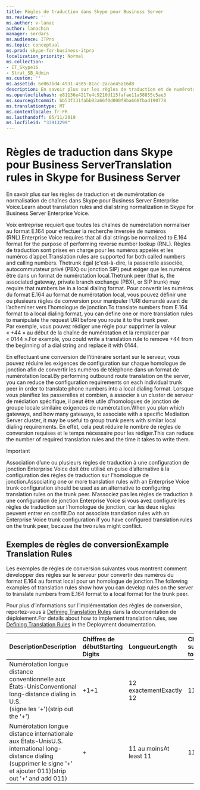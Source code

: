 ```yaml
---
title: Règles de traduction dans Skype pour Business Server
ms.reviewer: ''
ms.author: v-lanac
author: lanachin
manager: serdars
ms.audience: ITPro
ms.topic: conceptual
ms.prod: skype-for-business-itpro
localization_priority: Normal
ms.collection:
- IT_Skype16
- Strat_SB_Admin
ms.custom: ''
ms.assetid: 6e067bd4-4931-4385-81ac-2acae45a16d8
description: En savoir plus sur les règles de traduction et de numérotation de normalisation de chaînes dans Skype pour Business Server Enterprise Voice.
ms.openlocfilehash: e81136e4217e4c9210d115fafae11a58855c5ae3
ms.sourcegitcommit: bb53f131fabb03a66f0d000f8ba668fbad190778
ms.translationtype: MT
ms.contentlocale: fr-FR
ms.lasthandoff: 05/11/2019
ms.locfileid: "33913299"
---
```

# <a name="translation-rules-in-skype-for-business-server"></a><span data-ttu-id="e07b0-103">Règles de traduction dans Skype pour Business Server</span><span class="sxs-lookup"><span data-stu-id="e07b0-103">Translation rules in Skype for Business Server</span></span>

<span data-ttu-id="e07b0-104">En savoir plus sur les règles de traduction et de numérotation de normalisation de chaînes dans Skype pour Business Server Enterprise Voice.</span><span class="sxs-lookup"><span data-stu-id="e07b0-104">Learn about translation rules and dial string normalization in Skype for Business Server Enterprise Voice.</span></span>

 <span data-ttu-id="e07b0-105">Voix entreprise requiert que toutes les chaînes de numérotation normaliser au format E.164 pour effectuer la recherche inversée de numéros (RNL).</span><span class="sxs-lookup"><span data-stu-id="e07b0-105">Enterprise Voice requires that all dial strings be normalized to E.164 format for the purpose of performing reverse number lookup (RNL).</span></span> <span data-ttu-id="e07b0-106">Règles de traduction sont prises en charge pour les numéros appelés et les numéros d’appel.</span><span class="sxs-lookup"><span data-stu-id="e07b0-106">Translation rules are supported for both called numbers and calling numbers.</span></span> <span data-ttu-id="e07b0-107">Thetrunk égal (c'est-à-dire, la passerelle associée, autocommutateur privé (PBX) ou jonction SIP) peut exiger que les numéros être dans un format de numérotation local.</span><span class="sxs-lookup"><span data-stu-id="e07b0-107">Thetrunk peer (that is, the associated gateway, private branch exchange (PBX), or SIP trunk) may require that numbers be in a local dialing format.</span></span> <span data-ttu-id="e07b0-108">Pour convertir les numéros du format E.164 au format de numérotation local, vous pouvez définir une ou plusieurs règles de conversion pour manipuler l’URI demandé avant de l’acheminer vers l’homologue de jonction.</span><span class="sxs-lookup"><span data-stu-id="e07b0-108">To translate numbers from E.164 format to a local dialing format, you can define one or more translation rules to manipulate the request URI before you route it to the trunk peer.</span></span> <span data-ttu-id="e07b0-109">Par exemple, vous pouvez rédiger une règle pour supprimer la valeur « +44 » au début de la chaîne de numérotation et la remplacer par « 0144 ».</span><span class="sxs-lookup"><span data-stu-id="e07b0-109">For example, you could write a translation rule to remove +44 from the beginning of a dial string and replace it with 0144.</span></span>

<span data-ttu-id="e07b0-110">En effectuant une conversion de l’itinéraire sortant sur le serveur, vous pouvez réduire les exigences de configuration sur chaque homologue de jonction afin de convertir les numéros de téléphone dans un format de numérotation local.</span><span class="sxs-lookup"><span data-stu-id="e07b0-110">By performing outbound route translation on the server, you can reduce the configuration requirements on each individual trunk peer in order to translate phone numbers into a local dialing format.</span></span> <span data-ttu-id="e07b0-111">Lorsque vous planifiez les passerelles et combien, à associer à un cluster de serveur de médiation spécifique, il peut être utile d’homologues de jonction de groupe locale similaire exigences de numérotation.</span><span class="sxs-lookup"><span data-stu-id="e07b0-111">When you plan which gateways, and how many gateways, to associate with a specific Mediation Server cluster, it may be useful to group trunk peers with similar local dialing requirements.</span></span> <span data-ttu-id="e07b0-112">En effet, cela peut réduire le nombre de règles de conversion requises et le temps nécessaire pour les rédiger.</span><span class="sxs-lookup"><span data-stu-id="e07b0-112">This can reduce the number of required translation rules and the time it takes to write them.</span></span>

> [!IMPORTANT]
> <span data-ttu-id="e07b0-113">Association d’une ou plusieurs règles de traduction à une configuration de jonction Enterprise Voice doit être utilisé en guise d’alternative à la configuration des règles de traduction sur l’homologue de jonction.</span><span class="sxs-lookup"><span data-stu-id="e07b0-113">Associating one or more translation rules with an Enterprise Voice trunk configuration should be used as an alternative to configuring translation rules on the trunk peer.</span></span> <span data-ttu-id="e07b0-114">N’associez pas les règles de traduction à une configuration de jonction Enterprise Voice si vous avez configuré les règles de traduction sur l’homologue de jonction, car les deux règles peuvent entrer en conflit.</span><span class="sxs-lookup"><span data-stu-id="e07b0-114">Do not associate translation rules with an Enterprise Voice trunk configuration if you have configured translation rules on the trunk peer, because the two rules might conflict.</span></span>

## <a name="example-translation-rules"></a><span data-ttu-id="e07b0-115">Exemples de règles de conversion</span><span class="sxs-lookup"><span data-stu-id="e07b0-115">Example Translation Rules</span></span>

<span data-ttu-id="e07b0-116">Les exemples de règles de conversion suivantes vous montrent comment développer des règles sur le serveur pour convertir des numéros du format E.164 au format local pour un homologue de jonction.</span><span class="sxs-lookup"><span data-stu-id="e07b0-116">The following examples of translation rules show how you can develop rules on the server to translate numbers from E.164 format to a local format for the trunk peer.</span></span>

<span data-ttu-id="e07b0-117">Pour plus d’informations sur l’implémentation des règles de conversion, reportez-vous à [Defining Translation Rules](https://technet.microsoft.com/library/4f6b975a-77e6-474c-9171-b139d84138c2.aspx) dans la documentation de déploiement.</span><span class="sxs-lookup"><span data-stu-id="e07b0-117">For details about how to implement translation rules, see [Defining Translation Rules](https://technet.microsoft.com/library/4f6b975a-77e6-474c-9171-b139d84138c2.aspx) in the Deployment documentation.</span></span>

|<span data-ttu-id="e07b0-118">**Description**</span><span class="sxs-lookup"><span data-stu-id="e07b0-118">**Description**</span></span>|<span data-ttu-id="e07b0-119">**Chiffres de début**</span><span class="sxs-lookup"><span data-stu-id="e07b0-119">**Starting Digits**</span></span>|<span data-ttu-id="e07b0-120">**Longueur**</span><span class="sxs-lookup"><span data-stu-id="e07b0-120">**Length**</span></span>|<span data-ttu-id="e07b0-121">**Chiffres à supprimer**</span><span class="sxs-lookup"><span data-stu-id="e07b0-121">**Digits to Remove**</span></span>|<span data-ttu-id="e07b0-122">**Chiffres à ajouter**</span><span class="sxs-lookup"><span data-stu-id="e07b0-122">**Digits to Add**</span></span>|<span data-ttu-id="e07b0-123">**Modèle de correspondance**</span><span class="sxs-lookup"><span data-stu-id="e07b0-123">**Matching Pattern**</span></span>|<span data-ttu-id="e07b0-124">**Conversion**</span><span class="sxs-lookup"><span data-stu-id="e07b0-124">**Translation**</span></span>|<span data-ttu-id="e07b0-125">**Exemple**</span><span class="sxs-lookup"><span data-stu-id="e07b0-125">**Example**</span></span>|
|:-----|:-----|:-----|:-----|:-----|:-----|:-----|:-----|
|<span data-ttu-id="e07b0-126">Numérotation longue distance conventionnelle aux États-Unis</span><span class="sxs-lookup"><span data-stu-id="e07b0-126">Conventional long-distance dialing in U.S.</span></span>  <br/> <span data-ttu-id="e07b0-127">(signe les '+')</span><span class="sxs-lookup"><span data-stu-id="e07b0-127">(strip out the '+')</span></span>  <br/> |<span data-ttu-id="e07b0-128">+1</span><span class="sxs-lookup"><span data-stu-id="e07b0-128">+1</span></span>  <br/> |<span data-ttu-id="e07b0-129">12 exactement</span><span class="sxs-lookup"><span data-stu-id="e07b0-129">Exactly 12</span></span>  <br/> |<span data-ttu-id="e07b0-130">1</span><span class="sxs-lookup"><span data-stu-id="e07b0-130">1</span></span>  <br/> |<span data-ttu-id="e07b0-131">0</span><span class="sxs-lookup"><span data-stu-id="e07b0-131">0</span></span>  <br/> |<span data-ttu-id="e07b0-132">^\+(1\d{10}) $</span><span class="sxs-lookup"><span data-stu-id="e07b0-132">^\+(1\d{10})$</span></span>  <br/> |<span data-ttu-id="e07b0-133">$1</span><span class="sxs-lookup"><span data-stu-id="e07b0-133">$1</span></span>  <br/> |<span data-ttu-id="e07b0-134">+14255551010 devient 14255551010</span><span class="sxs-lookup"><span data-stu-id="e07b0-134">+14255551010 becomes 14255551010</span></span>  <br/> |
|<span data-ttu-id="e07b0-135">Numérotation longue distance internationale aux États-Unis</span><span class="sxs-lookup"><span data-stu-id="e07b0-135">U.S. international long-distance dialing</span></span>  <br/> <span data-ttu-id="e07b0-136">(supprimer le signe '+' et ajouter 011)</span><span class="sxs-lookup"><span data-stu-id="e07b0-136">(strip out '+' and add 011)</span></span>  <br/> |+  <br/> |<span data-ttu-id="e07b0-137">11 au moins</span><span class="sxs-lookup"><span data-stu-id="e07b0-137">At least 11</span></span>  <br/> |<span data-ttu-id="e07b0-138">1</span><span class="sxs-lookup"><span data-stu-id="e07b0-138">1</span></span>  <br/> |<span data-ttu-id="e07b0-139">011</span><span class="sxs-lookup"><span data-stu-id="e07b0-139">011</span></span>  <br/> |<span data-ttu-id="e07b0-140">^\+(\d{9}\d+)$</span><span class="sxs-lookup"><span data-stu-id="e07b0-140">^\+(\d{9}\d+)$</span></span>  <br/> |<span data-ttu-id="e07b0-141">011$1</span><span class="sxs-lookup"><span data-stu-id="e07b0-141">011$1</span></span>  <br/> |<span data-ttu-id="e07b0-142">+441235551010 devient 011441235551010</span><span class="sxs-lookup"><span data-stu-id="e07b0-142">+441235551010 becomes 011441235551010</span></span>  <br/> |


